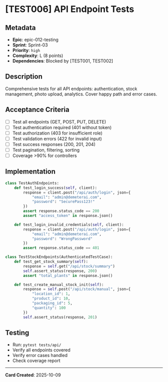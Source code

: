 # [TEST006] API Endpoint Tests

## Metadata
- **Epic**: epic-012-testing
- **Sprint**: Sprint-03
- **Priority**: `high`
- **Complexity**: L (8 points)
- **Dependencies**: Blocked by [TEST001, TEST002]

## Description
Comprehensive tests for all API endpoints: authentication, stock management, photo upload, analytics. Cover happy path and error cases.

## Acceptance Criteria
- [ ] Test all endpoints (GET, POST, PUT, DELETE)
- [ ] Test authentication required (401 without token)
- [ ] Test authorization (403 for insufficient role)
- [ ] Test validation errors (422 for invalid input)
- [ ] Test success responses (200, 201, 204)
- [ ] Test pagination, filtering, sorting
- [ ] Coverage >90% for controllers

## Implementation
```python
class TestAuthEndpoints:
    def test_login_success(self, client):
        response = client.post("/api/auth/login", json={
            "email": "admin@demeterai.com",
            "password": "SecurePass123!"
        })
        assert response.status_code == 200
        assert "access_token" in response.json()

    def test_login_invalid_credentials(self, client):
        response = client.post("/api/auth/login", json={
            "email": "admin@demeterai.com",
            "password": "WrongPassword"
        })
        assert response.status_code == 401

class TestStockEndpoints(AuthenticatedTestCase):
    def test_get_stock_summary(self):
        response = self.get("/api/stock/summary")
        self.assert_status(response, 200)
        assert "total_plants" in response.json()

    def test_create_manual_stock_init(self):
        response = self.post("/api/stock/manual", json={
            "location_id": 1,
            "product_id": 10,
            "packaging_id": 5,
            "quantity": 100
        })
        self.assert_status(response, 201)
```

## Testing
- Run: `pytest tests/api/`
- Verify all endpoints covered
- Verify error cases handled
- Check coverage report

---
**Card Created**: 2025-10-09
